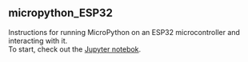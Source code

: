 ## micropython_ESP32

Instructions for running MicroPython on an ESP32 microcontroller and interacting with it.  
To start, check out the [Jupyter notebok](https://github.com/teuler/micropython_ESP32/blob/master/MicroPython_Huzzah32_FirstSteps.ipynb).

